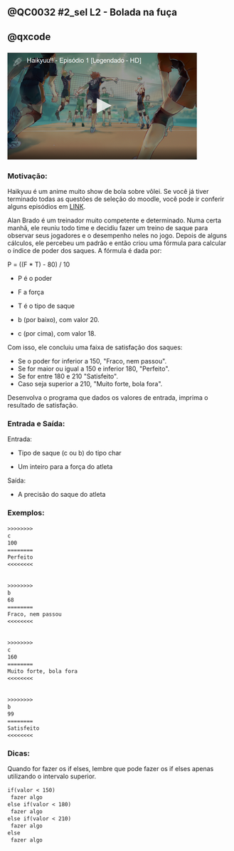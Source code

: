 ## @QC0032 #2_sel L2 - Bolada na fuça
## @qxcode


### ![Resultado de imagem para haikyuu](capa.png)

### Motivação:

Haikyuu é um anime muito show de bola sobre vôlei. Se você já tiver terminado todas as questões de seleção do moodle, você pode ir conferir alguns episódios em [LINK](https://www.animesync.tv/v/V3Eo6xG9Wrjv/).



Alan Brado é um treinador muito competente e determinado. Numa certa manhã, ele reuniu todo time e decidiu fazer um treino de saque para observar seus jogadores e o desempenho neles no jogo. Depois de alguns cálculos, ele percebeu um padrão e então criou uma fórmula para calcular o índice de poder dos saques. A fórmula é dada por:

P = ((F \* T) - 80) / 10

* P é o poder
* F a força
* T é o tipo de saque

* b (por baixo), com valor 20.
* c (por cima), com valor 18.

Com isso, ele concluiu uma faixa de satisfação dos saques:

* Se o poder for inferior a 150, "Fraco, nem passou".
* Se for maior ou igual a 150 e inferior 180, "Perfeito".
* Se for entre 180 e 210 "Satisfeito".
* Caso seja superior a 210, "Muito forte, bola fora".

Desenvolva o programa que dados os valores de entrada, imprima o resultado de satisfação.



### Entrada e Saída:

Entrada:

* Tipo de saque (c ou b) do tipo char
 
* Um inteiro para a força do atleta

Saída:

* A precisão do saque do atleta



### Exemplos:

```
>>>>>>>>
c
100
========
Perfeito
<<<<<<<<


>>>>>>>>
b
68
========
Fraco, nem passou
<<<<<<<<


>>>>>>>>
c
160
========
Muito forte, bola fora
<<<<<<<<


>>>>>>>>
b
99
========
Satisfeito
<<<<<<<<
```

<!---

>>>>>>>>
c
90
========
Perfeito
<<<<<<<<


>>>>>>>>
c
87
========
Fraco, nem passou
<<<<<<<<


>>>>>>>>
b
120
========
Muito forte, bola fora
<<<<<<<<


>>>>>>>>
c
127
========
Muito forte, bola fora
<<<<<<<<


>>>>>>>>
c
115
========
Satisfeito
<<<<<<<<


>>>>>>>>
c
50
========
Fraco, nem passou
<<<<<<<<

--->

### Dicas:

Quando for fazer os if elses, lembre que pode fazer os if elses apenas utilizando o intervalo superior.

```
if(valor < 150)
 fazer algo
else if(valor < 180)
 fazer algo
else if(valor < 210)
 fazer algo
else
 fazer algo
 ```